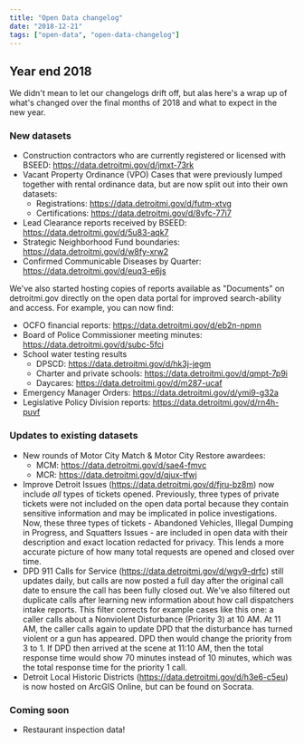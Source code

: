 ```yaml
---
title: "Open Data changelog"
date: "2018-12-21"
tags: ["open-data", "open-data-changelog"]
---
```


## Year end 2018

We didn't mean to let our changelogs drift off, but alas here's a wrap up of what's changed over the final months of 2018 and what to expect in the new year.

### New datasets

- Construction contractors who are currently registered or licensed with BSEED: https://data.detroitmi.gov/d/jmxt-73rk 
- Vacant Property Ordinance (VPO) Cases that were previously lumped together with rental ordinance data, but are now split out into their own datasets:
  - Registrations: https://data.detroitmi.gov/d/futm-xtvg
  - Certifications: https://data.detroitmi.gov/d/8vfc-77i7
- Lead Clearance reports received by BSEED: https://data.detroitmi.gov/d/5u83-aqk7 
- Strategic Neighborhood Fund boundaries: https://data.detroitmi.gov/d/w8fy-xrw2
- Confirmed Communicable Diseases by Quarter: https://data.detroitmi.gov/d/euq3-e6js

We've also started hosting copies of reports available as "Documents" on detroitmi.gov directly on the open data portal for improved search-ability and access. For example, you can now find:
- OCFO financial reports: https://data.detroitmi.gov/d/eb2n-npmn
- Board of Police Commissioner meeting minutes: https://data.detroitmi.gov/d/subc-5fci
- School water testing results
  - DPSCD: https://data.detroitmi.gov/d/hk3j-jegm
  - Charter and private schools: https://data.detroitmi.gov/d/qmpt-7p9i
  - Daycares: https://data.detroitmi.gov/d/m287-ucaf
- Emergency Manager Orders: https://data.detroitmi.gov/d/ymi9-g32a
- Legislative Policy Division reports: https://data.detroitmi.gov/d/rn4h-puvf

### Updates to existing datasets

- New rounds of Motor City Match & Motor City Restore awardees:
  - MCM: https://data.detroitmi.gov/d/sae4-fmvc 
  - MCR: https://data.detroitmi.gov/d/qjux-tfwj
- Improve Detroit Issues (https://data.detroitmi.gov/d/fjru-bz8m) now include _all_ types of tickets opened. Previously, three types of private tickets were not included on the open data portal because they contain sensitive information and may be implicated in police investigations. Now, these three types of tickets - Abandoned Vehicles, Illegal Dumping in Progress, and Squatters Issues - are included in open data with their description and exact location redacted for privacy. This lends a more accurate picture of how many total requests are opened and closed over time. 
- DPD 911 Calls for Service (https://data.detroitmi.gov/d/wgv9-drfc) still updates daily, but calls are now posted a full day after the original call date to ensure the call has been fully closed out. We've also filtered out duplicate calls after learning new information about how call dispatchers intake reports. This filter corrects for example cases like this one: a caller calls about a Nonviolent Disturbance (Priority 3) at 10 AM. At 11 AM, the caller calls again to update DPD that the disturbance has turned violent or a gun has appeared. DPD then would change the priority from 3 to 1. If DPD then arrived at the scene at 11:10 AM, then the total response time would show 70 minutes instead of 10 minutes, which was the total response time for the priority 1 call.
- Detroit Local Historic Districts (https://data.detroitmi.gov/d/h3e6-c5eu) is now hosted on ArcGIS Online, but can be found on Socrata.

### Coming soon

- Restaurant inspection data!
